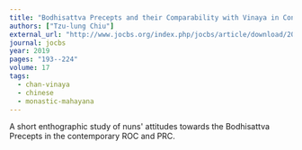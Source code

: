 ```yaml
---
title: "Bodhisattva Precepts and their Comparability with Vinaya in Contemporary Chinese Buddhism"
authors: ["Tzu-lung Chiu"]
external_url: "http://www.jocbs.org/index.php/jocbs/article/download/208/269"
journal: jocbs
year: 2019
pages: "193--224"
volume: 17
tags:
  - chan-vinaya
  - chinese
  - monastic-mahayana
---
```


A short enthographic study of nuns' attitudes towards the Bodhisattva Precepts in the contemporary ROC and PRC.
